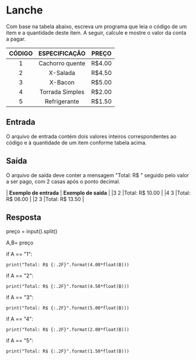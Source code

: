 # Lanche

Com base na tabela abaixo, escreva um programa que leia o código de um item e a quantidade deste item. A seguir, calcule e mostre o valor da conta a pagar.

|    CÓDIGO     |    ESPECIFICAÇÃO     |  PREÇO  |
|:-------------:|:--------------------:|:-------:|
|       1       |     Cachorro quente  |  R$4.00 |
|       2       |     X-Salada         |  R$4.50 |
|       3       |     X-Bacon          |  R$5.00 |
|       4       |     Torrada Simples  |  R$2.00 |
|       5       |     Refrigerante     |  R$1.50 |

## Entrada

O arquivo de entrada contém dois valores inteiros correspondentes ao código e à quantidade de um item conforme tabela acima.


## Saída

O arquivo de saída deve conter a mensagem "Total: R$ " seguido pelo valor a ser pago, com 2 casas após o ponto decimal.

|           **Exemplo de entrada**          |           **Exemplo de saída**          |
|3 2                                        |Total: R$ 10.00                          |
|4 3                                        |Total: R$ 06.00                          |
|2 3                                        |Total: R$ 13.50                          |

## Resposta

preço = input().split()

A,B= preço

if A == "1":

    print("Total: R$ {:.2F}".format(4.00*float(B)))

if A == "2":

    print("Total: R$ {:.2F}".format(4.50*float(B)))

if A == "3":

    print("Total: R$ {:.2F}".format(5.00*float(B)))

if A == "4":

    print("Total: R$ {:.2F}".format(2.00*float(B)))

if A == "5":

    print("Total: R$ {:.2F}".format(1.50*float(B))) 